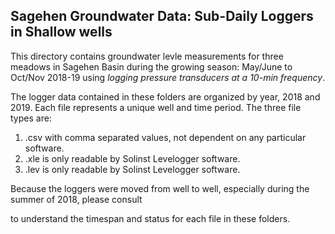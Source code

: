 ## Sagehen Groundwater Data: Sub-Daily Loggers in Shallow wells

This directory contains groundwater levle measurements for three meadows in Sagehen Basin during the growing season: May/June to Oct/Nov 2018-19 using *logging pressure transducers at a 10-min frequency*. 

The logger data contained in these folders are organized by year, 2018 and 2019. Each file represents a unique well and time period. The three file types are:

1. .csv with comma separated values, not dependent on any particular software.
2. .xle is only readable by Solinst Levelogger software.
3. .lev is only readable by Solinst Levelogger software.

Because the loggers were moved from well to well, especially during the summer of 2018, please consult 

[this sheet]: https://docs.google.com/spreadsheets/d/1AUDLyi7_ER2n2P46caTSbKDx0lcRPYqYAcefWkf2Hr0/edit#gid=258617925

to understand the timespan and status for each file in these folders. 

